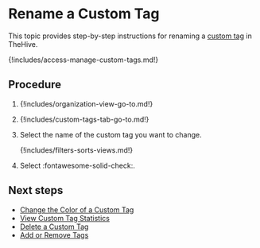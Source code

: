 # Rename a Custom Tag

This topic provides step-by-step instructions for renaming a [custom tag](about-custom-tags.md) in TheHive.

{!includes/access-manage-custom-tags.md!}

<h2>Procedure</h2>

1. {!includes/organization-view-go-to.md!}

2. {!includes/custom-tags-tab-go-to.md!}

3. Select the name of the custom tag you want to change.

    {!includes/filters-sorts-views.md!}

4. Select :fontawesome-solid-check:.

<h2>Next steps</h2>

* [Change the Color of a Custom Tag](change-the-color-of-a-custom-tag.md)
* [View Custom Tag Statistics](view-custom-tag-statistics.md)
* [Delete a Custom Tag](delete-a-custom-tag.md)
* [Add or Remove Tags](../../../analyst-corner/cases/tags/add-remove-tags.md)